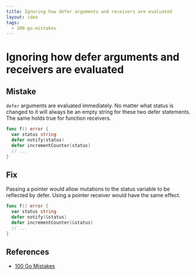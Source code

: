 ```yaml
---
title: Ignoring how defer arguments and receivers are evaluated
layout: idea
tags:
  - 100-go-mistakes
---
```


# Ignoring how defer arguments and receivers are evaluated

## Mistake

`defer` arguments are evaluated immediately. No matter what status is changed to
it will always be an empty string for these two defer statements. The same holds
true for function receivers.

```go
func f() error {
  var status string
  defer notify(status)
  defer incrementCounter(status)
  // ...
}
```

## Fix

Passing a pointer would allow mutations to the status variable to be reflected
by defer. Using a pointer receiver would have the same effect.

```go
func f() error {
  var status string
  defer notify(&status)
  defer incrementCounter(&status)
  // ...
}
```

## References

- [100 Go Mistakes](/reference/100-Go-Mistakes-and-How-to-Avoid-Them)
